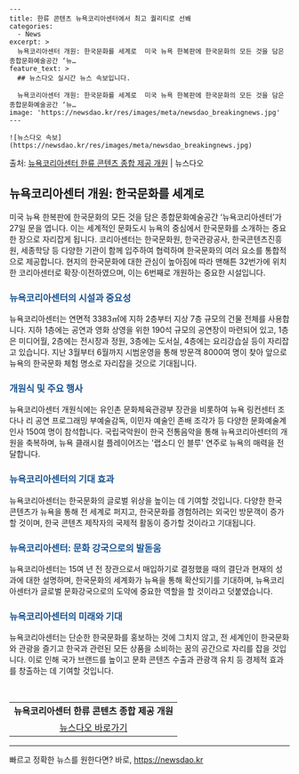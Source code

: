     ---
    title: 한류 콘텐츠 뉴욕코리아센터에서 최고 퀄리티로 선봬
    categories:
      - News
    excerpt: >
      뉴욕코리아센터 개원: 한국문화를 세계로  미국 뉴욕 한복판에 한국문화의 모든 것을 담은 종합문화예술공간 ‘뉴…
    feature_text: >
      ## 뉴스다오 실시간 뉴스 속보입니다.
    
      뉴욕코리아센터 개원: 한국문화를 세계로  미국 뉴욕 한복판에 한국문화의 모든 것을 담은 종합문화예술공간 ‘뉴…
    image: 'https://newsdao.kr/res/images/meta/newsdao_breakingnews.jpg'
    ---
    
    ![뉴스다오 속보](https://newsdao.kr/res/images/meta/newsdao_breakingnews.jpg)

<p>출처: <a href="https://newsdao.kr/4472" rel="dofollow">뉴욕코리아센터 한류 콘텐츠 종합 제공 개원</a> | 뉴스다오</p>

<h2 data-ke-size="size26">뉴욕코리아센터 개원: 한국문화를 세계로</h2>
<p data-ke-size="size16">미국 뉴욕 한복판에 한국문화의 모든 것을 담은 종합문화예술공간 ‘뉴욕코리아센터’가 27일 문을 엽니다. 이는 세계적인 문화도시 뉴욕의 중심에서 한국문화를 소개하는 중요한 장으로 자리잡게 됩니다. 코리아센터는 한국문화원, 한국관광공사, 한국콘텐츠진흥원, 세종학당 등 다양한 기관이 함께 입주하여 협력하며 한국문화의 여러 요소를 통합적으로 제공합니다. 현지의 한국문화에 대한 관심이 높아짐에 따라 맨해튼 32번가에 위치한 코리아센터로 확장·이전하였으며, 이는 6번째로 개원하는 중요한 시설입니다.</p>

<h3><b><span style="color: #1a5490;">뉴욕코리아센터의 시설과 중요성</span></b></h3>
<p data-ke-size="size16">뉴욕코리아센터는 연면적 3383㎡에 지하 2층부터 지상 7층 규모의 건물 전체를 사용합니다. 지하 1층에는 공연과 영화 상영을 위한 190석 규모의 공연장이 마련되어 있고, 1층은 미디어월, 2층에는 전시장과 정원, 3층에는 도서실, 4층에는 요리강습실 등이 자리잡고 있습니다. 지난 3월부터 6월까지 시범운영을 통해 방문객 8000여 명이 찾아 앞으로 뉴욕의 한국문화 체험 명소로 자리잡을 것으로 기대됩니다.</p>

<h3><b><span style="color: #1a5490;">개원식 및 주요 행사</span></b></h3>
<p data-ke-size="size16">뉴욕코리아센터 개원식에는 유인촌 문화체육관광부 장관을 비롯하여 뉴욕 링컨센터 조다나 리 공연 프로그래밍 부예술감독, 이민자 예술인 존배 조각가 등 다양한 문화예술계 인사 150여 명이 참석합니다. 국립국악원이 한국 전통음악을 통해 뉴욕코리아센터의 개원을 축복하며, 뉴욕 클래시컬 플레이어즈는 '랩소디 인 블루' 연주로 뉴욕의 매력을 전달합니다.</p>

<h3><b><span style="color: #1a5490;">뉴욕코리아센터의 기대 효과</span></b></h3>
<p data-ke-size="size16">뉴욕코리아센터는 한국문화의 글로벌 위상을 높이는 데 기여할 것입니다. 다양한 한국 콘텐츠가 뉴욕을 통해 전 세계로 퍼지고, 한국문화를 경험하려는 외국인 방문객이 증가할 것이며, 한국 콘텐츠 제작자의 국제적 활동이 증가할 것이라고 기대됩니다.</p>

<h3><b><span style="color: #1a5490;">뉴욕코리아센터: 문화 강국으로의 발돋움</span></b></h3>
<p data-ke-size="size16">뉴욕코리아센터는 15여 년 전 장관으로서 매입하기로 결정했을 때의 결단과 현재의 성과에 대한 설명하며, 한국문화의 세계화가 뉴욕을 통해 확산되기를 기대하며, 뉴욕코리아센터가 글로벌 문화강국으로의 도약에 중요한 역할을 할 것이라고 덧붙였습니다.</p>

<h3><b><span style="color: #1a5490;">뉴욕코리아센터의 미래와 기대</span></b></h3>
<p data-ke-size="size16">뉴욕코리아센터는 단순한 한국문화를 홍보하는 것에 그치지 않고, 전 세계인이 한국문화와 관광을 즐기고 한국과 관련된 모든 상품을 소비하는 꿈의 공간으로 자리를 잡을 것입니다. 이로 인해 국가 브랜드를 높이고 문화 콘텐츠 수출과 관광객 유치 등 경제적 효과를 창출하는 데 기여할 것입니다.</p>

<p data-ke-size="size16">&nbsp;</p>

<table>
<tbody>
<tr>
<td style="text-align: center; height: 17px;"><b>뉴욕코리아센터 한류 콘텐츠 종합 제공 개원</b></td>
</tr>
<tr>
<td style="text-align: center; height: 17px;"><a href="https://newsdao.kr/4472">뉴스다오 바로가기</a></td>
</tr>
</tbody>
</table>

<hr> 

빠르고 정확한 뉴스를 원한다면? 바로, <a href="https://newsdao.kr" rel="dofollow">https://newsdao.kr</a>


    
